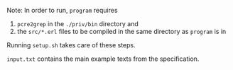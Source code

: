 Note: In order to run, `program` requires
1. `pcre2grep` in the `./priv/bin` directory and
2. the `src/*.erl` files to be compiled in the same directory as `program` is in

Running `setup.sh` takes care of these steps.

`input.txt` contains the main example texts from the specification.

